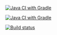 [![Java CI with Gradle](https://camo.githubusercontent.com/182b6dc5ad6cffb7774b953fbfa8d20ce5b326d07c79af0c3d4ad9d9eec02d78/68747470733a2f2f692e696d6775722e636f6d2f5639634f654a4f2e706e67)](https://github.com/sarian-s/AutoTestingDz-1/actions/workflows/gradle.yml)


[![Java CI with Gradle](https://github.com/sarian-s/AutoTestingDz-1/actions/workflows/gradle.yml/badge.svg)](https://github.com/sarian-s/AutoTestingDz-1/actions/workflows/gradle.yml)

[![Build status](https://camo.githubusercontent.com/182b6dc5ad6cffb7774b953fbfa8d20ce5b326d07c79af0c3d4ad9d9eec02d78/68747470733a2f2f692e696d6775722e636f6d2f5639634f654a4f2e706e67)](https://ci.appveyor.com/project/Sergei37964/autotestingdz-1)
